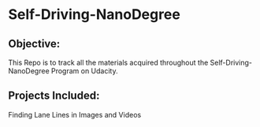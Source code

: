 # Self-Driving-NanoDegree

## Objective:
This Repo is to track all the materials acquired throughout
the Self-Driving-NanoDegree Program on Udacity.

## Projects Included:
Finding Lane Lines in Images and Videos

